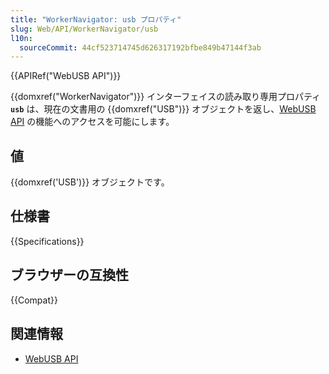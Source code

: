 ```yaml
---
title: "WorkerNavigator: usb プロパティ"
slug: Web/API/WorkerNavigator/usb
l10n:
  sourceCommit: 44cf523714745d626317192bfbe849b47144f3ab
---
```


{{APIRef("WebUSB API")}}

{{domxref("WorkerNavigator")}} インターフェイスの読み取り専用プロパティ **`usb`** は、現在の文書用の {{domxref("USB")}} オブジェクトを返し、[WebUSB API](/en-US/docs/Web/API/WebUSB_API) の機能へのアクセスを可能にします。

## 値

{{domxref('USB')}} オブジェクトです。

## 仕様書

{{Specifications}}

## ブラウザーの互換性

{{Compat}}

## 関連情報

- [WebUSB API](/ja/docs/Web/API/WebUSB_API)
